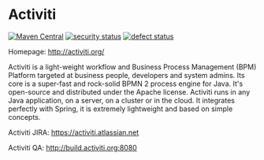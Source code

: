 Activiti
========

[![Maven Central](https://maven-badges.herokuapp.com/maven-central/org.activiti/activiti-engine/badge.svg)](https://maven-badges.herokuapp.com/maven-central/org.activiti/activiti-engine)
[![security status](https://www.meterian.io/badge/gh/johnsblatter/Activiti/security)](https://www.meterian.io/report/gh/johnsblatter/Activiti)
[![defect status](https://www.meterian.io/badge/gh/johnsblatter/Activiti/defect)](https://www.meterian.io/report/gh/johnsblatter/Activiti)

Homepage: http://activiti.org/


Activiti is a light-weight workflow and Business Process Management (BPM) Platform targeted at business people, developers and system admins. Its core is a super-fast and rock-solid BPMN 2 process engine for Java. It's open-source and distributed under the Apache license. Activiti runs in any Java application, on a server, on a cluster or in the cloud. It integrates perfectly with Spring, it is extremely lightweight and based on simple concepts. 

Activiti JIRA: https://activiti.atlassian.net

Activiti QA: http://build.activiti.org:8080
